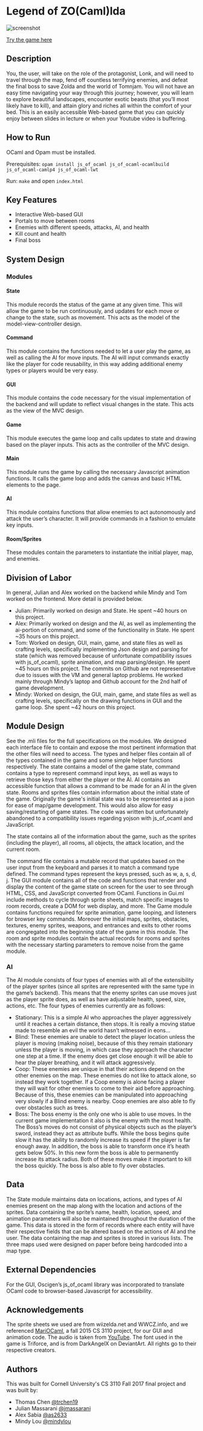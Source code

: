 # Legend of ZO(Caml)lda

![screenshot](https://github.com/mindylou/legend-of-tomnjam/blob/master/styles/screenshot.png)

[Try the game here](https://mindylou.github.io/legend-of-zolda/)

## Description
You, the user, will take on the role of the protagonist, Lonk, and will need to travel through the 
map, fend off countless terrifying enemies, and defeat the final boss to save Zolda and the world of Tomnjam. You will not have an easy time navigating your way through this journey; however, you will learn to explore beautiful landscapes, encounter exotic beasts (that you’ll most likely have to kill), and attain glory and riches all within the comfort of your bed. This is an easily accessible Web-based game that you can quickly enjoy between slides in lecture or when your Youtube video is buffering.

## How to Run
OCaml and Opam must be installed. 

Prerequisites:
`opam install js_of_ocaml js_of_ocaml-ocamlbuild js_of_ocaml-camlp4 js_of_ocaml-lwt`

Run:
`make` and open `index.html`

## Key Features
- Interactive Web-based GUI
- Portals to move between rooms
- Enemies with different speeds, attacks, AI, and health
- Kill count and health
- Final boss

## System Design
### Modules 

#### State
This module records the status of the game at any given time. This will allow the game to be run continuously, and updates for each move or change to the state, such as movement. This acts as the model of the model-view-controller design.

#### Command
This module contains the functions needed to let a user play the game, as well as calling the AI for move inputs. The AI will input commands exactly like the player for code reusability, in this way adding additional enemy types or players would be very easy.

#### GUI
This module contains the code necessary for the visual implementation of the backend and will update to reflect visual changes in the state. This acts as the view of the MVC design.

#### Game
This module executes the game loop and calls updates to state and drawing based on the player inputs. This acts as the controller of the MVC design. 

#### Main
This module runs the game by calling the necessary Javascript animation functions. It calls the game loop and adds the canvas and basic HTML elements to the page.

#### AI
This module contains functions that allow enemies to act autonomously and attack the user’s character. It will provide commands in a fashion to emulate key inputs.

#### Room/Sprites
These modules contain the parameters to instantiate the initial player, map, and enemies.

## Division of Labor
In general, Julian and Alex worked on the backend while Mindy and Tom worked on the frontend. More detail is provided below.
- Julian: Primarily worked on design and State. He spent ~40 hours on this project.
- Alex: Primarily worked on design and the AI, as well as implementing the ai-portion of command, and some of the functionality in State. He spent ~35 hours on this project.
- Tom: Worked on design, GUI, main, game, and state files as well as crafting levels, specifically implementing Json design and parsing for state (which was removed because of unfortunate compatibility issues with js_of_ocaml), sprite animation, and map parsing/design. He spent ~45 hours on this project. The commits on Github are not representative due to issues with the VM and general laptop problems. He worked mainly through Mindy’s laptop and Github account for the 2nd half of game development. 
- Mindy: Worked on design, the GUI, main, game, and state files as well as crafting levels, specifically on the drawing functions in GUI and the game loop. She spent ~42 hours on this project. 

## Module Design
See the .mli files for the full specifications on the modules.
We designed each interface file to contain and expose the most pertinent information that the other files will need to access. The types and helper files contain all of the types contained in the game and some simple helper functions respectively. The state contains a model of the game state, command contains a type to represent command input keys, as well as ways to retrieve those keys from either the player or the AI. AI contains an accessible function that allows a command to be made for an AI in the given state. Rooms and sprites files contain information about the initial state of the game. Originally the game's initial state was to be represented as a json for ease of map/game development. This would also allow for easy saving/restarting of game states. The code was written but unfortunately abandoned to a compatibility issues regarding yojson with js_of_ocaml and JavaScript.

The state contains all of the information about the game, such as the sprites (including the player), all rooms, all objects, the attack location, and the current room.

The command file contains a mutable record that updates based on the user input from the keyboard and parses it to match a command type defined. The command types represent the keys pressed, such as w, a, s, d, j.
The GUI module contains all of the code and functions that render and display the content of the game state on screen for the user to see through HTML, CSS, and JavaScript converted from OCaml. Functions in Gui.ml include methods to cycle through sprite sheets, match specific images to room records, create a DOM for web display, and more. The Game module contains functions required for sprite animation, game looping, and listeners for browser key commands. Moreover the initial maps, sprites, obstacles, textures, enemy sprites, weapons, and entrances and exits to other rooms are congregated into the beginning state of the game in this module.  The room and sprite modules contain the actual records for rooms and sprites with the necessary starting parameters to remove noise from the game module. 

### AI
The AI module consists of four types of enemies with all of the extensibility of the player sprites (since all sprites are represented with the same type in the game’s backend). This means that the enemy sprites can use moves just as the player sprite does, as well as have adjustable health, speed, size, actions, etc. The four types of enemies currently are as follows:

- Stationary: This is a simple AI who approaches the player aggressively until it reaches a certain distance, then stops. It is really a moving statue made to resemble an evil the world hasn’t witnessed in eons…
- Blind: These enemies are unable to detect the player location unless the player is moving (making noise), because of this they remain stationary unless the player is moving, in which case they approach the character one step at a time. If the enemy does get close enough it will be able to hear the player breathing, and it will attack aggressively.
- Coop: These enemies are unique in that their actions depend on the other enemies on the map. These enemies do not like to attack alone, so instead they work together. If a Coop enemy is alone facing a player they will wait for other enemies to come to their aid before approaching. Because of this, these enemies can be manipulated into approaching very slowly if a Blind enemy is nearby. Coop enemies are also able to fly over obstacles such as trees.
- Boss: The boss enemy is the only one who is able to use moves. In the current game implementation it also is the enemy with the most health. The Boss’s moves do not consist of physical objects such as the player’s sword, instead they act as attribute buffs. While the boss begins quite slow it has the ability to randomly increase its speed if the player is far enough away. In addition, the boss is able to transform once it’s heath gets below 50%. In this new form the boss is able to permanently increase its attack radius. Both of these moves make it important to kill the boss quickly. The boss is also able to fly over obstacles. 

## Data
The State module maintains data on locations, actions, and types of AI enemies present on the map along with the location and actions of the sprites. Data containing the sprite’s name, health, location, speed, and animation parameters will also be maintained throughout the duration of the game. This data is stored in the form of records where each entity will have their respective fields that can be altered based on the actions of AI and the user. The data containing the map and sprites is stored in various lists. The three maps used were designed on paper before being hardcoded into a map type. 

## External Dependencies
For the GUI, Oscigen’s js_of_ocaml library was incorporated  to translate OCaml code to browser-based Javascript for accessibility. 

## Acknowledgements
The sprite sheets we used are from wiizelda.net and WWCZ.info, and we referenced [MariOCaml](https://github.com/mahsu/MariOCaml), a fall 2015 CS 3110 project, for our GUI and animation code. The audio is taken from [YouTube](https://www.youtube.com/watch?v=scicO4v8d3M). The font used in the game is Triforce, and is from DarkAngelX on DeviantArt. All rights go to their respective creators. 

## Authors
This was built for Cornell University's CS 3110 Fall 2017 final project and was built by:
- Thomas Chen [@trchen19](https://github.com/trchen19)
- Julian Massarani [@jmassarani](https://github.com/jmassarani)
- Alex Sabia [@as2633](https://github.com/as2633)
- Mindy Lou [@mindylou](https://github.com/mindylou)

